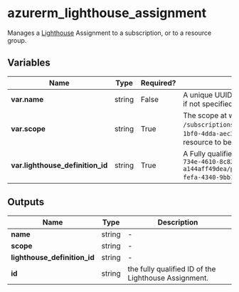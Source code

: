 # azurerm_lighthouse_assignment

Manages a [Lighthouse](https://docs.microsoft.com/azure/lighthouse) Assignment to a subscription, or to a resource group.

## Variables

| Name | Type | Required? |  Description |
| ---- | ---- | --------- |  ----------- |
| **var.name** | string | False | A unique UUID/GUID which identifies this lighthouse assignment- one will be generated if not specified. Changing this forces a new resource to be created. | 
| **var.scope** | string | True | The scope at which the Lighthouse Assignment applies too, such as `/subscriptions/0b1f6471-1bf0-4dda-aec3-111122223333` or `/subscriptions/0b1f6471-1bf0-4dda-aec3-111122223333/resourceGroups/myGroup`. Changing this forces a new resource to be created. | 
| **var.lighthouse_definition_id** | string | True | A Fully qualified path of the lighthouse definition, such as `/subscriptions/0afefe50-734e-4610-8c82-a144aff49dea/providers/Microsoft.ManagedServices/registrationDefinitions/26c128c2-fefa-4340-9bb1-8e081c90ada2`. Changing this forces a new resource to be created. | 



## Outputs

| Name | Type | Description |
| ---- | ---- | --------- | 
| **name** | string  | - | 
| **scope** | string  | - | 
| **lighthouse_definition_id** | string  | - | 
| **id** | string  | the fully qualified ID of the Lighthouse Assignment. | 
